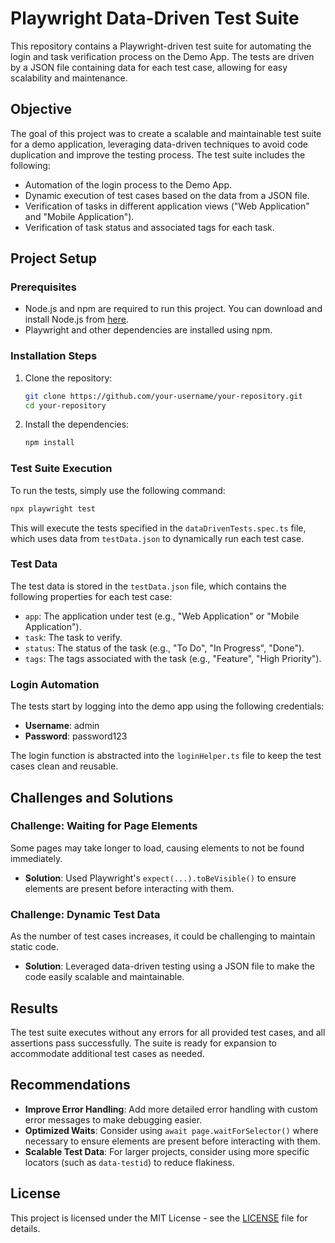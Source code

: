  # Playwright Data-Driven Test Suite

 This repository contains a Playwright-driven test suite for automating the login and task verification process on the Demo App. The tests are driven by a JSON file containing data for each test case, allowing for easy scalability and maintenance.

 ## Objective

 The goal of this project was to create a scalable and maintainable test suite for a demo application, leveraging data-driven techniques to avoid code duplication and improve the testing process. The test suite includes the following:

 - Automation of the login process to the Demo App.
 - Dynamic execution of test cases based on the data from a JSON file.
 - Verification of tasks in different application views ("Web Application" and "Mobile Application").
 - Verification of task status and associated tags for each task.

 ## Project Setup

 ### Prerequisites

 - Node.js and npm are required to run this project. You can download and install Node.js from [here](https://nodejs.org/).
 - Playwright and other dependencies are installed using npm.

 ### Installation Steps

 1. Clone the repository:

    ```bash
    git clone https://github.com/your-username/your-repository.git
    cd your-repository
    ```

 2. Install the dependencies:

    ```bash
    npm install
    ```

 ### Test Suite Execution

 To run the tests, simply use the following command:

 ```bash
 npx playwright test
 ```

 This will execute the tests specified in the `dataDrivenTests.spec.ts` file, which uses data from `testData.json` to dynamically run each test case.

 ### Test Data

 The test data is stored in the `testData.json` file, which contains the following properties for each test case:

 - `app`: The application under test (e.g., "Web Application" or "Mobile Application").
 - `task`: The task to verify.
 - `status`: The status of the task (e.g., "To Do", "In Progress", "Done").
 - `tags`: The tags associated with the task (e.g., "Feature", "High Priority").

 ### Login Automation

 The tests start by logging into the demo app using the following credentials:

 - **Username**: admin
 - **Password**: password123

 The login function is abstracted into the `loginHelper.ts` file to keep the test cases clean and reusable.

 ## Challenges and Solutions

 ### Challenge: Waiting for Page Elements
 Some pages may take longer to load, causing elements to not be found immediately.
 - **Solution**: Used Playwright's `expect(...).toBeVisible()` to ensure elements are present before interacting with them.

 ### Challenge: Dynamic Test Data
 As the number of test cases increases, it could be challenging to maintain static code.
 - **Solution**: Leveraged data-driven testing using a JSON file to make the code easily scalable and maintainable.

 ## Results

 The test suite executes without any errors for all provided test cases, and all assertions pass successfully. The suite is ready for expansion to accommodate additional test cases as needed.

 ## Recommendations

 - **Improve Error Handling**: Add more detailed error handling with custom error messages to make debugging easier.
 - **Optimized Waits**: Consider using `await page.waitForSelector()` where necessary to ensure elements are present before interacting with them.
 - **Scalable Test Data**: For larger projects, consider using more specific locators (such as `data-testid`) to reduce flakiness.

 ## License

 This project is licensed under the MIT License - see the [LICENSE](LICENSE) file for details.
